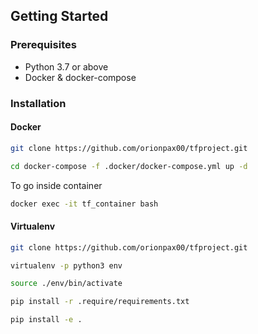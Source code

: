 ## Getting Started

### Prerequisites
* Python 3.7 or above
* Docker & docker-compose

### Installation
#### Docker

```sh
git clone https://github.com/orionpax00/tfproject.git
```
```sh
cd docker-compose -f .docker/docker-compose.yml up -d
```
To go inside container
```sh
docker exec -it tf_container bash
```

#### Virtualenv

```sh
git clone https://github.com/orionpax00/tfproject.git
```
```sh
virtualenv -p python3 env
```
```sh
source ./env/bin/activate
```
```sh
pip install -r .require/requirements.txt
```
```sh
pip install -e .
```